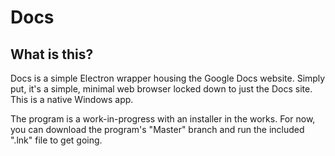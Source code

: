 # Docs

##  What is this?
Docs is a simple Electron wrapper housing the Google Docs website. Simply put, it's a simple, minimal web browser locked down to just the Docs site. This is a native Windows app.

The program is a work-in-progress with an installer in the works. For now, you can download the program's "Master" branch and run the included ".lnk" file to get going.
